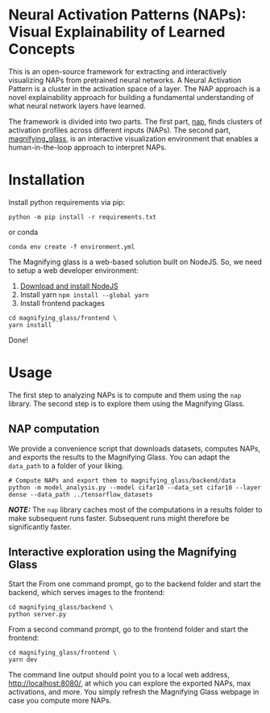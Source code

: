 # Neural Activation Patterns (NAPs): Visual Explainability of Learned Concepts
This is an open-source framework for extracting and interactively visualizing NAPs from pretrained neural networks. A Neural Activation Pattern is a cluster in the activation space of a layer. 
The NAP approach is a novel explainability approach for building a fundamental understanding of what neural network layers have learned.


The framework is divided into two parts. The first part, [nap](/nap), finds clusters of activation profiles across different inputs (NAPs).
The second part, [magnifying_glass](/magnifying_glass), is an interactive visualization environment that enables a human-in-the-loop approach to interpret NAPs.


# Installation
Install python requirements via pip:

`python -m pip install -r requirements.txt`

 or conda

 `conda env create -f environment.yml`

The Magnifying glass is a web-based solution built on NodeJS. So, we need to setup a web developer environment:
1. [Download and install NodeJS](https://nodejs.org/en/download/)
2. Install yarn `npm install --global yarn`
3. Install frontend packages
```
cd magnifying_glass/frontend \
yarn install
```
Done!

# Usage
The first step to analyzing NAPs is to compute and them using the `nap` library. The second step is to explore them using the Magnifying Glass.

## NAP computation
We provide a convenience script that downloads datasets, computes NAPs, and exports the results to the Magnifying Glass. 
You can adapt the `data_path` to a folder of your liking.
```
# Compute NAPs and export them to magnifying_glass/backend/data
python -m model_analysis.py --model cifar10 --data_set cifar10 --layer dense --data_path ../tensorflow_datasets 
```
**_NOTE:_** The `nap` library caches most of the computations in a results folder to make subsequent runs faster. Subsequent runs might therefore be significantly faster.

## Interactive exploration using the Magnifying Glass
Start the 
From one command prompt, go to the backend folder and start the backend, which serves images to the frontend:
```
cd magnifying_glass/backend \
python server.py
```
From a second command prompt, go to the frontend folder and start the frontend:
```
cd magnifying_glass/frontend \
yarn dev
```
The command line output should point you to a local web address, [http://localhost:8080/](http://localhost:8080/), at which you can explore the exported NAPs, max activations, and more. You simply refresh the Magnifying Glass webpage in case you compute more NAPs.  

